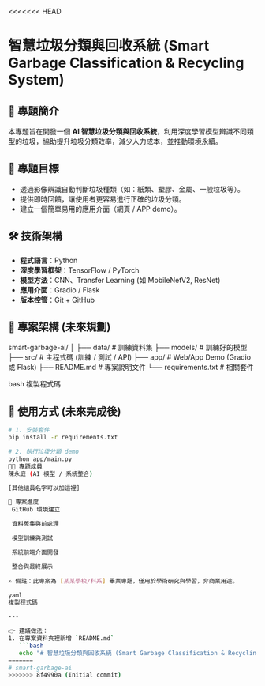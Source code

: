 <<<<<<< HEAD
# 智慧垃圾分類與回收系統 (Smart Garbage Classification & Recycling System)

## 📌 專題簡介
本專題旨在開發一個 **AI 智慧垃圾分類與回收系統**，利用深度學習模型辨識不同類型的垃圾，協助提升垃圾分類效率，減少人力成本，並推動環境永續。

## 🎯 專題目標
- 透過影像辨識自動判斷垃圾種類（如：紙類、塑膠、金屬、一般垃圾等）。
- 提供即時回饋，讓使用者更容易進行正確的垃圾分類。
- 建立一個簡單易用的應用介面（網頁 / APP demo）。

## 🛠️ 技術架構
- **程式語言**：Python  
- **深度學習框架**：TensorFlow / PyTorch  
- **模型方法**：CNN、Transfer Learning (如 MobileNetV2, ResNet)  
- **應用介面**：Gradio / Flask  
- **版本控管**：Git + GitHub

## 📂 專案架構 (未來規劃)
smart-garbage-ai/
│
├── data/ # 訓練資料集
├── models/ # 訓練好的模型
├── src/ # 主程式碼 (訓練 / 測試 / API)
├── app/ # Web/App Demo (Gradio 或 Flask)
├── README.md # 專案說明文件
└── requirements.txt # 相關套件

bash
複製程式碼

## 🚀 使用方式 (未來完成後)
```bash
# 1. 安裝套件
pip install -r requirements.txt

# 2. 執行垃圾分類 demo
python app/main.py
👨‍💻 專題成員
陳永庭 (AI 模型 / 系統整合)

[其他組員名字可以加這裡]

📅 專案進度
 GitHub 環境建立

 資料蒐集與前處理

 模型訓練與測試

 系統前端介面開發

 整合與最終展示

✍️ 備註：此專案為 [某某學校/科系] 畢業專題，僅用於學術研究與學習，非商業用途。

yaml
複製程式碼

---

👉 建議做法：
1. 在專案資料夾裡新增 `README.md`  
   ```bash
   echo "# 智慧垃圾分類與回收系統 (Smart Garbage Classification & Recycling System)" > README.md
=======
# smart-garbage-ai
>>>>>>> 8f4990a (Initial commit)
